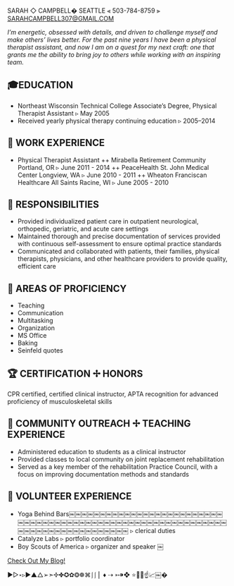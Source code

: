 
SARAH ◇ CAMPBELL� 
SEATTLE ⫷ 503-784-8759 ⫸ SARAHCAMPBELL307@GMAIL.COM

*I’m energetic, obsessed with details, and driven to challenge myself and make others’ lives better. For the past nine years I have been a physical therapist assistant, and now I am on a quest for my next craft: one that grants me the ability to bring  joy to others while working with an inspiring team.*

## 🎓EDUCATION
* Northeast Wisconsin Technical College Associate’s Degree, Physical Therapist Assistant ▹ May 2005
* Received yearly physical therapy continuing education ▹ 2005–2014
## 🏥 WORK EXPERIENCE
+ Physical Therapist Assistant 
++ Mirabella Retirement Community Portland, OR ▹ June 2011 - 2014
++ PeaceHealth St. John Medical Center Longview, WA ▹ June 2010 - 2011
++ Wheaton Franciscan Healthcare All Saints Racine, WI ▹ June 2005 - 2010
## 🎩 RESPONSIBILITIES
+ Provided individualized patient care in outpatient neurological, orthopedic, geriatric, and acute care settings
+ Maintained thorough and precise documentation of services provided with continuous self-assessment to ensure optimal practice standards
+ Communicated and collaborated with patients, their families, physical therapists, physicians, and other healthcare providers to provide quality, efficient care
## 💪 AREAS OF PROFICIENCY 
+ Teaching 
+ Communication 
+ Multitasking 
+ Organization 
+ MS Office 
+ Baking
+ Seinfeld quotes
## 🏆 CERTIFICATION ✢ HONORS
CPR certified, certified clinical instructor, APTA recognition for advanced proficiency of musculoskeletal skills
## 🎒 COMMUNITY OUTREACH ✢ TEACHING EXPERIENCE
- Administered education to students as a clinical instructor
- Provided classes to local community on joint replacement rehabilitation
- Served as a key member of the rehabilitation Practice Council, with a focus on improving documentation methods and standards
## 🙏 VOLUNTEER EXPERIENCE
- Yoga Behind Bars￼￼￼￼￼￼￼￼￼￼￼￼￼￼￼￼￼￼￼￼￼￼￼￼￼￼￼￼￼￼￼￼￼￼￼￼￼￼￼￼￼￼￼￼￼￼￼￼￼￼￼￼￼￼￼￼￼￼￼￼￼￼￼￼￼￼￼￼￼￼￼￼￼￼￼￼￼ ▹ clerical duties 
- Catalyze Labs ▹ portfolio coordinator 
- Boy Scouts of America ▹ organizer and speaker ￼

[Check Out My Blog!](https://toppedwithlove.wordpress.com/)

▶︎▷‣▹►▲△➢➣✢✤✪✿❂❁⌘⎰⎰⎪ ♦︎ ⇢ ➳⁍❖ ⭐️🌟🏫☝️📈￼�



